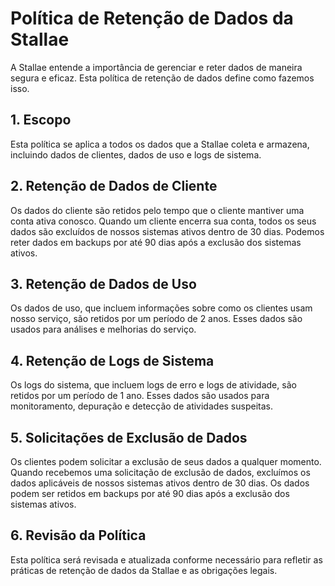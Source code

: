# Política de Retenção de Dados da Stallae

A Stallae entende a importância de gerenciar e reter dados de maneira segura e eficaz. Esta política de retenção de dados define como fazemos isso.

## 1. Escopo

Esta política se aplica a todos os dados que a Stallae coleta e armazena, incluindo dados de clientes, dados de uso e logs de sistema.

## 2. Retenção de Dados de Cliente

Os dados do cliente são retidos pelo tempo que o cliente mantiver uma conta ativa conosco. Quando um cliente encerra sua conta, todos os seus dados são excluídos de nossos sistemas ativos dentro de 30 dias. Podemos reter dados em backups por até 90 dias após a exclusão dos sistemas ativos.

## 3. Retenção de Dados de Uso

Os dados de uso, que incluem informações sobre como os clientes usam nosso serviço, são retidos por um período de 2 anos. Esses dados são usados para análises e melhorias do serviço.

## 4. Retenção de Logs de Sistema

Os logs do sistema, que incluem logs de erro e logs de atividade, são retidos por um período de 1 ano. Esses dados são usados para monitoramento, depuração e detecção de atividades suspeitas.

## 5. Solicitações de Exclusão de Dados

Os clientes podem solicitar a exclusão de seus dados a qualquer momento. Quando recebemos uma solicitação de exclusão de dados, excluímos os dados aplicáveis de nossos sistemas ativos dentro de 30 dias. Os dados podem ser retidos em backups por até 90 dias após a exclusão dos sistemas ativos.

## 6. Revisão da Política

Esta política será revisada e atualizada conforme necessário para refletir as práticas de retenção de dados da Stallae e as obrigações legais. 
